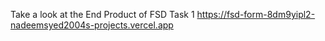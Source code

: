 Take a look at the End Product of FSD Task 1
https://fsd-form-8dm9yipl2-nadeemsyed2004s-projects.vercel.app
